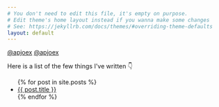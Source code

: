 ```yaml
---
# You don't need to edit this file, it's empty on purpose.
# Edit theme's home layout instead if you wanna make some changes
# See: https://jekyllrb.com/docs/themes/#overriding-theme-defaults
layout: default
---
```

<link rel="stylesheet" href="//maxcdn.bootstrapcdn.com/font-awesome/4.3.0/css/font-awesome.min.css">
<div style="align:center">

<i class="fa fa-twitter" aria-hidden="true"></i>[@apjoex](https://twitter.com/apjoex)
<i class="fa fa-github" aria-hidden="true"></i>[@apjoex](https://github.com/apjoex)

</div>


Here is a list of the few things I've written 👇
<ul>
  {% for post in site.posts %}
    <li>
      <a href="{{ post.url }}">{{ post.title }}</a>
    </li>
  {% endfor %}
</ul>
